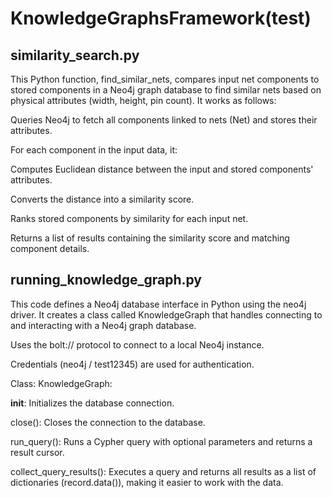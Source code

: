# KnowledgeGraphsFramework(test)

## similarity_search.py
This Python function, find_similar_nets, compares input net components to stored components in a Neo4j graph database to find similar nets based on physical attributes (width, height, pin count). It works as follows:

Queries Neo4j to fetch all components linked to nets (Net) and stores their attributes.

For each component in the input data, it:

Computes Euclidean distance between the input and stored components' attributes.

Converts the distance into a similarity score.

Ranks stored components by similarity for each input net.

Returns a list of results containing the similarity score and matching component details.

## running_knowledge_graph.py
This code defines a Neo4j database interface in Python using the neo4j driver. It creates a class called KnowledgeGraph that handles connecting to and interacting with a Neo4j graph database.

Uses the bolt:// protocol to connect to a local Neo4j instance.

Credentials (neo4j / test12345) are used for authentication.

Class: KnowledgeGraph:

__init__: Initializes the database connection.

close(): Closes the connection to the database.

run_query(): Runs a Cypher query with optional parameters and returns a result cursor.

collect_query_results(): Executes a query and returns all results as a list of dictionaries (record.data()), making it easier to work with the data.
